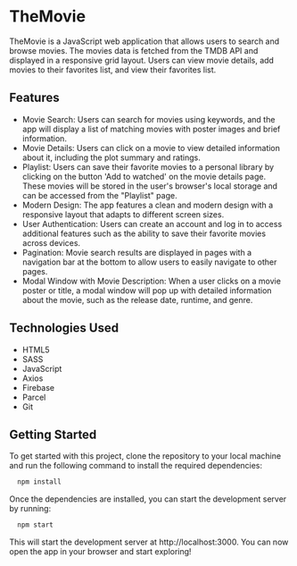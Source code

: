 # TheMovie
TheMovie is a JavaScript web application that allows users to search and browse movies. The movies data is fetched from the TMDB API and displayed in a responsive grid layout. Users can view movie details, add movies to their favorites list, and view their favorites list.

## Features
- Movie Search: Users can search for movies using keywords, and the app will display a list of matching movies with poster images and brief information.
- Movie Details: Users can click on a movie to view detailed information about it, including the plot summary and ratings.
- Playlist: Users can save their favorite movies to a personal library by clicking on the button 'Add to watched' on the movie details page. These movies will be stored in the user's browser's local storage and can be accessed from the "Playlist" page.
- Modern Design: The app features a clean and modern design with a responsive layout that adapts to different screen sizes.
- User Authentication: Users can create an account and log in to access additional features such as the ability to save their favorite movies across devices.
- Pagination: Movie search results are displayed in pages with a navigation bar at the bottom to allow users to easily navigate to other pages.
- Modal Window with Movie Description: When a user clicks on a movie poster or title, a modal window will pop up with detailed information about the movie, such as the release date, runtime, and genre.

## Technologies Used
- HTML5
- SASS
- JavaScript
- Axios
- Firebase
- Parcel
- Git

## Getting Started
To get started with this project, clone the repository to your local machine and run the following command to install the required dependencies:
```bash
  npm install
```

Once the dependencies are installed, you can start the development server by running:
```bash
  npm start
```

This will start the development server at http://localhost:3000. You can now open the app in your browser and start exploring!
